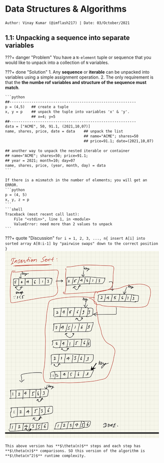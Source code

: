 <!-- ---
hide:
  - navigation # Hide navigation
  - toc        # Hide table of contents
--- -->

# Data Structures & Algorithms
`Author: Vinay Kumar (@imflash217) | Date: 03/October/2021`

<!-- ######################################################################################################### -->

## 1.1: Unpacking a sequence into separate variables

???+ danger "Problem"
    You have a `N-element` tuple or sequence that you would like to unpack into a collection of `N` variables.

???+ done "Solution"
    1. Any **sequence** or **iterable** can be unpacked into variables using a simple assignment operation.
    2. The only requirement is that the **the numbe rof variables and structure of the sequence must match**.

    ```python
    ##----------------------------------------------------------
    p = (4,5)   ## create a tuple
    x, y = p    ## unpack the tuple into variables 'x' & 'y'. 
                ## x=4; y=5
    ##----------------------------------------------------------
    data = ["ACME", 50, 91.1, (2021,10,07)]
    name, shares, price, date = data    ## unpack the list
                                        ## name="ACME"; shares=50
                                        ## price=91.1; date=(2021,10,07)

    ## another way to unpack the nested iterable or container
    ## name="ACME"; shares=50; price=91.1; 
    ## year = 2021; month=10; day=07
    name, shares, price, (year, month, day) = data
    ```

    If there is a mismatch in the number of elements; you will get an ERROR.
    ```python
    p = (4, 5)
    x, y, z = p
    ```
    ```shell
    Traceback (most recent call last):
        File "<stdin>", line 1, in <module>
        ValueError: need more than 2 values to unpack
    ```

???+ quote "Discussion"
    ```
    for i = 1, 2, 3, ..., n{
        insert A[i] into sorted array A[0:i-1]
        by "pairwise swaps" down to the correct position
    }
    ```
    ![insertion sort](../../assets/blogs/algorithms/blog_01312021_insertion_sort/1.jpg)

    This above version has **$\theta(n)$** steps and each step has **$\theta(n)$** comparisons. SO this version of the algorithm is **$\theta(n^2)$** runtime complexity.

